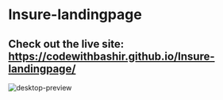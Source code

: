 # Insure-landingpage
## Check out the live site: https://codewithbashir.github.io/Insure-landingpage/

![desktop-preview](https://github.com/CodeWithBashir/Insure-landingpage/assets/87351419/56ba369d-1b0b-441c-aaea-37db106ac263)
